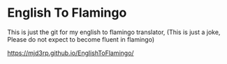# English To Flamingo

This is just the git for my english to flamingo translator, (This is just a joke, Please do not expect to become fluent in flamingo)

https://mjd3rp.github.io/EnglishToFlamingo/
